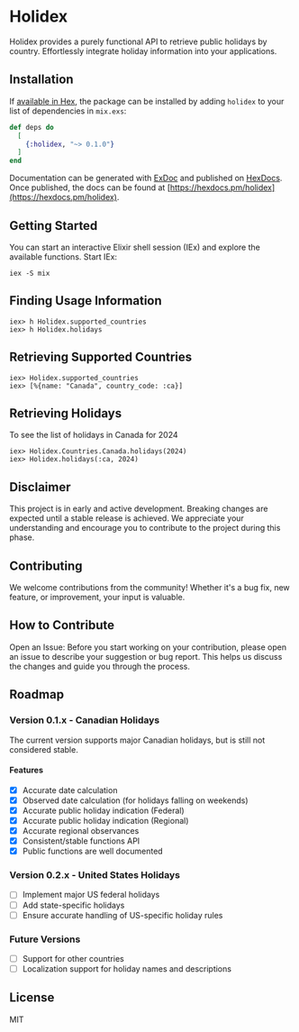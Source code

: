 # Holidex

Holidex provides a purely functional API to retrieve public holidays by country. Effortlessly integrate holiday information into your applications.

## Installation

If [available in Hex](https://hex.pm/docs/publish), the package can be installed
by adding `holidex` to your list of dependencies in `mix.exs`:

```elixir
def deps do
  [
    {:holidex, "~> 0.1.0"}
  ]
end
```

Documentation can be generated with [ExDoc](https://github.com/elixir-lang/ex_doc)
and published on [HexDocs](https://hexdocs.pm). Once published, the docs can
be found at [https://hexdocs.pm/holidex](https://hexdocs.pm/holidex).

## Getting Started

You can start an interactive Elixir shell session (IEx) and explore the available functions. Start IEx:

```
iex -S mix
```

## Finding Usage Information

```
iex> h Holidex.supported_countries
iex> h Holidex.holidays
```

## Retrieving Supported Countries

```
iex> Holidex.supported_countries
iex> [%{name: "Canada", country_code: :ca}]
```

## Retrieving Holidays

To see the list of holidays in Canada for 2024
```
iex> Holidex.Countries.Canada.holidays(2024)
iex> Holidex.holidays(:ca, 2024)
```

## Disclaimer

This project is in early and active development. Breaking changes are expected until a stable release is achieved. We appreciate your understanding and encourage you to contribute to the project during this phase.

## Contributing

We welcome contributions from the community! Whether it's a bug fix, new feature, or improvement, your input is valuable.

## How to Contribute

Open an Issue: Before you start working on your contribution, please open an issue to describe your suggestion or bug report. This helps us discuss the changes and guide you through the process.

## Roadmap

### Version 0.1.x - Canadian Holidays

The current version supports major Canadian holidays, but is still not considered stable.

#### Features

- [x] Accurate date calculation
- [x] Observed date calculation (for holidays falling on weekends)
- [x] Accurate public holiday indication (Federal)
- [x] Accurate public holiday indication (Regional)
- [x] Accurate regional observances
- [x] Consistent/stable functions API
- [x] Public functions are well documented

### Version 0.2.x - United States Holidays

- [ ] Implement major US federal holidays
- [ ] Add state-specific holidays
- [ ] Ensure accurate handling of US-specific holiday rules

### Future Versions

- [ ] Support for other countries
- [ ] Localization support for holiday names and descriptions

## License

MIT

